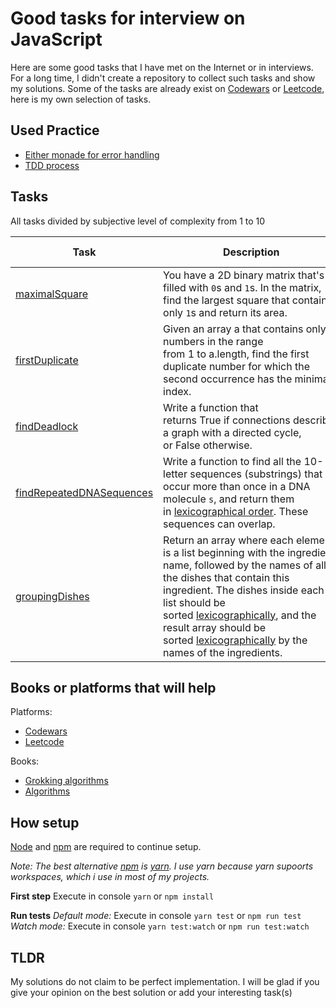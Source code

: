 # Good tasks for interview on JavaScript 
Here are some good tasks that I have met on the Internet or in interviews. For a long time, I didn't create a repository to collect such tasks and show my solutions. Some of the tasks are already exist on [Codewars](www.codewars.com) or [Leetcode](www.leetcode.com), here is my own selection of tasks.



## Used Practice

- [Either monade for error handling](https://blog.logrocket.com/elegant-error-handling-with-the-javascript-either-monad-76c7ae4924a1/)
- [TDD process](https://en.wikipedia.org/wiki/Test-driven_development)



## Tasks
All tasks divided by subjective level of complexity from 1 to 10

| Task | Description | Level of complexity |
| ---- | ----------- | ------------------- |
| [maximalSquare](src/tasks/maximal_square/maximal_square.ts) | You have a 2D binary matrix that's filled with `0`s and `1`s. In the matrix, find the largest square that contains only `1`s and return its area. | 5 |
| [firstDuplicate](src/tasks/first_duplicate/first_duplicate.ts) | Given an array a that contains only numbers in the range from 1 to a.length, find the first duplicate number for which the second occurrence has the minimal index. | 2 | 
| [findDeadlock](src/tasks/find_deadlock/README.md) | Write a function that returns True if connections describes a graph with a directed cycle, or False otherwise. | 6 |
| [findRepeatedDNASequences](src/tasks/find_repeated_dna_sequences/README.md) | Write a function to find all the 10-letter sequences (substrings) that occur more than once in a DNA molecule `s`, and return them in [lexicographical order](keyword://lexicographical-order-for-strings). These sequences can overlap. | 4 |
| [groupingDishes](src/tasks/grouping_dishes/README.md) | Return an array where each element is a list beginning with the ingredient name, followed by the names of all the dishes that contain this ingredient. The dishes inside each list should be sorted [lexicographically](keyword://lexicographical-order-for-strings), and the result array should be sorted [lexicographically](keyword://lexicographical-order-for-strings) by the names of the ingredients. | 4 |


 

## Books or platforms that will help

Platforms:
- [Codewars](www.codewars.com)
- [Leetcode](www.leetcode.com)

Books:
- [Grokking algorithms](https://www.amazon.com/Grokking-Algorithms-illustrated-programmers-curious/dp/1617292230)
- [Algorithms](https://www.amazon.com/Algorithms-4th-Robert-Sedgewick/dp/032157351X/ref=pd_rhf_dp_s_pd_crcd_0_3/146-3949919-6944016?_encoding=UTF8&pd_rd_i=032157351X&pd_rd_r=a36e7f66-db59-4913-8282-fae86ea77207&pd_rd_w=Xd8LG&pd_rd_wg=JfCwT&pf_rd_p=943fed14-cf77-4e30-ab5d-881934acd4a9&pf_rd_r=XXR7JGJJZXKBSHMB8DQ1&psc=1&refRID=XXR7JGJJZXKBSHMB8DQ1)


## How setup
[Node](https://nodejs.org/en/) and [npm](https://www.npmjs.com/get-npm) are required to continue setup.

_Note:_
_The best alternative [npm](https://www.npmjs.com/get-npm) is [yarn](https://yarnpkg.com/)._
_I use yarn because yarn supoorts workspaces, which i use in most of my projects._


**First step**
Execute in console `yarn` or `npm install`

**Run tests**
_Default mode:_ Execute in console `yarn test` or `npm run test`
_Watch mode:_ Execute in console `yarn test:watch` or `npm run test:watch`





## TLDR

My solutions do not claim to be perfect implementation. I will be glad if you give your opinion on the best solution or add your interesting task(s)

